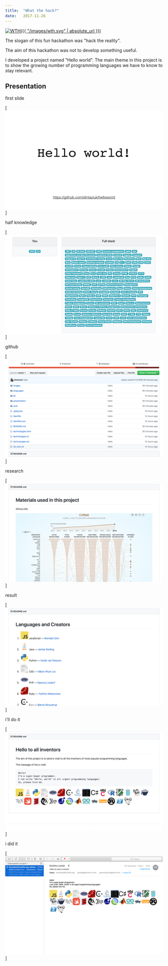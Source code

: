```yaml
---
title:  "What the hack?"
date:   2017-11-26
---
```

[![WTH]({{ "/images/wth.svg" | absolute_url }})][WTH]

The slogan of this fun hackathon was "hack the reality".

The aim of this hackathon was not to develop something useful.

I developed a project named "Hello world".
The main theme in this project is to show the growing number of programming languages we have to know to stay relevant.

## Presentation

first slide

[![Hello](https://github.com/dmlaziuk/helloworld/raw/master/presentation/hello.png)]

half knowledge

[![fullstack](https://github.com/dmlaziuk/helloworld/raw/master/presentation/fullstack.png)]

github

[![github](https://github.com/dmlaziuk/helloworld/raw/master/presentation/github.png)]

research

[![rank](https://github.com/dmlaziuk/helloworld/raw/master/presentation/rank.png)]

result

[![languages](https://github.com/dmlaziuk/helloworld/raw/master/presentation/languages.png)]

i'll do it

[![email](https://github.com/dmlaziuk/helloworld/raw/master/presentation/email.png)]

i did it

[![send](https://github.com/dmlaziuk/helloworld/raw/master/presentation/send.png)]

[WTH]: http://wth.by

